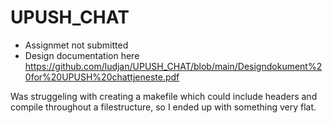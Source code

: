 # UPUSH_CHAT
 
- Assignmet not submitted
- Design documentation here https://github.com/ludjan/UPUSH_CHAT/blob/main/Designdokument%20for%20UPUSH%20chattjeneste.pdf

Was struggeling with creating a makefile which could include headers and compile throughout a filestructure, so I ended up with something very flat.
